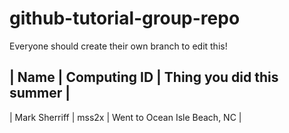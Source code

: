 # github-tutorial-group-repo

Everyone should create their own branch to edit this!

| Name | Computing ID | Thing you did this summer |
---------------------------------------------------
| Mark Sherriff | mss2x | Went to Ocean Isle Beach, NC |
